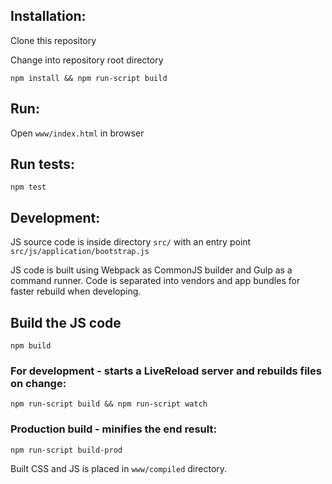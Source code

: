 
## Installation:
 Clone this repository

 Change into repository root directory


 `npm install && npm run-script build`


## Run:
  Open `www/index.html` in browser

## Run tests:
  `npm test`


## Development:
JS source code is inside directory `src/` with an entry point `src/js/application/bootstrap.js`

JS code is built using Webpack as CommonJS builder and Gulp as a command runner. Code is separated into vendors and app bundles for faster rebuild when developing.


## Build the JS code
  `npm build`


### For development - starts a LiveReload server and rebuilds files on change:
  `npm run-script build && npm run-script watch`

### Production build - minifies the end result:
  `npm run-script build-prod`

  Built CSS and JS is placed in `www/compiled` directory.



